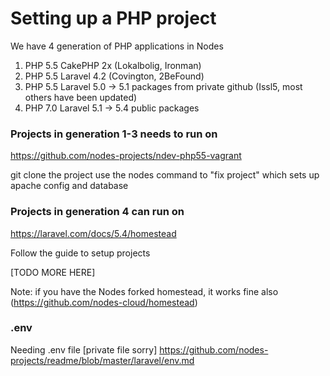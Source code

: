 # Setting up a PHP project

We have 4 generation of PHP applications in Nodes

1) PHP 5.5 CakePHP 2x (Lokalbolig, Ironman)
2) PHP 5.5 Laravel 4.2 (Covington, 2BeFound)
3) PHP 5.5 Laravel 5.0 -> 5.1 packages from private github (Issl5, most others have been updated)
4) PHP 7.0 Laravel 5.1 -> 5.4 public packages

### Projects in generation 1-3 needs to run on 
https://github.com/nodes-projects/ndev-php55-vagrant

git clone the project 
use the nodes command to "fix project" which sets up apache config and database

### Projects in generation 4 can run on 
https://laravel.com/docs/5.4/homestead

Follow the guide to setup projects

[TODO MORE HERE]

Note: if you have the Nodes forked homestead, it works fine also (https://github.com/nodes-cloud/homestead)

### .env
Needing .env file [private file sorry]
https://github.com/nodes-projects/readme/blob/master/laravel/env.md


